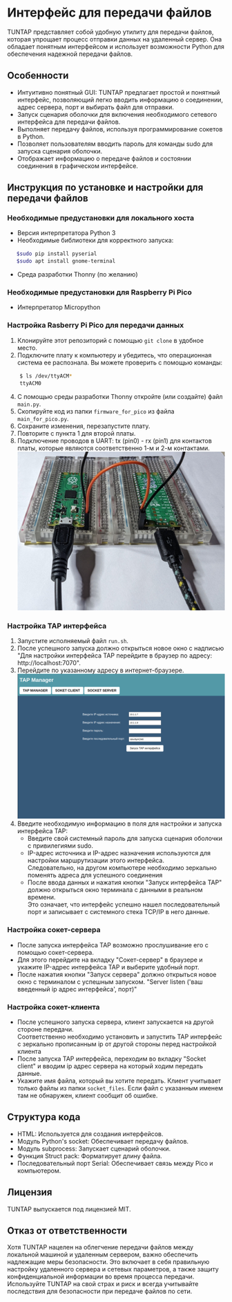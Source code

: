 # Интерфейс для передачи файлов

TUNTAP представляет собой удобную утилиту для передачи файлов, которая упрощает процесс отправки данных на удаленный сервер. Она обладает понятным интерфейсом и использует возможности Python для обеспечения надежной передачи файлов.

## Особенности

- Интуитивно понятный GUI: TUNTAP предлагает простой и понятный интерфейс, позволяющий легко вводить информацию о соединении, адрес сервера, порт и выбирать файл для отправки.
- Запуск сценария оболочки для включения необходимого сетевого интерфейса для передачи файлов.
- Выполняет передачу файлов, используя программирование сокетов в Python.
- Позволяет пользователям вводить пароль для команды sudo для запуска сценария оболочки.
- Отображает информацию о передаче файлов и состоянии соединения в графическом интерфейсе.

## Инструкция по установке и настройки для передачи файлов

### Необходимые предустановки для локального хоста
 - Версия интерпретатора Python 3
 - Необходимые библиотеки для корректного запуска:
```sh 
   $sudo pip install pyserial
   $sudo apt install gnome-terminal
```
 - Среда разработки Thonny (по желанию)

### Необходимые предустановки для Raspberry Pi Pico
- Интерпретатор Micropython

### Настройка Rasberry Pi Pico для передачи данных
 1. Клонируйте этот репозиторий с помощью `git clone` в удобное место.
 2. Подключите плату к компьютеру и убедитесь, что операционная система ее распознала. Вы можете проверить с помощью команды:
   
```sh 
    $ ls /dev/ttyACM*
    ttyACM0
```
 4. С помощью среды разработки Thonny откройте (или создайте) файл `main.py`.
 5. Скопируйте код из папки `firmware_for_pico` из файла `main_for_pico.py`.
 6. Сохраните изменения, перезапустите плату.
 7. Повторите с пункта 1 для второй платы.
 8. Подключение проводов в UART: tx (pin0) - rx (pin1) для контактов платы, которые являются соответственно 1-м и 2-м контактами.
 ![Подключение Raspberry Pi Pico](/firmware_for_pico/Pico_connect.jpg)

### Настройка TAP интерфейса
1. Запустите исполняемый файл `run.sh`.
2. После успешного запуска должно открыться новое окно с надписью "Для настройки интерфейса TAP перейдите в браузер по адресу: http://localhost:7070".
3. Перейдите по указанному адресу в интернет-браузере.
![Вид TAP интерфейса](/socket_file/Tap_manager_interface.png)
4. Введите необходимую информацию в поля для настройки и запуска интерфейса TAP:
   - Введите свой системный пароль для запуска сценария оболочки с привилегиями sudo.
   - IP-адрес источника и IP-адрес назначения используются для настройки маршрутизации этого интерфейса.    
     Следовательно, на другом компьютере необходимо зеркально поменять адреса для успешного соединения
   - После ввода данных и нажатия кнопки "Запуск интерфейса TAP" должно открыться окно терминала с данными в реальном времени.    
     Это означает, что интерфейс успешно нашел последовательный порт и записывает с системного стека TCP/IP в него данные.

### Настройка сокет-сервера
 - После запуска интерфейса TAP возможно прослушивание его с помощью сокет-сервера. 
 - Для этого перейдите на вкладку "Сокет-сервер" в браузере и укажите IP-адрес интерфейса TAP и выберите удобный порт.  
 - После нажатия кнопки "Запуск сервера" должно открыться новое окно с терминалом с успешным запуском. "Server listen ('ваш введенный ip адрес интерфейса', порт)"

### Настройка сокет-клиента
 - После успешного запуска сервера, клиент запускается на другой стороне передачи.  
   Соответственно необходимо установить и запустить TAP интерфейс с зеркально прописанным ip от другой стороны перед настройкой клиента 
 - После запуска TAP интерфейса, переходим во вкладку "Socket client" и вводим ip адрес сервера на который ходим передать данные.
 - Укажите имя файла, который вы хотите передать.
  Клиент учитывает только файлы из папки `socket_files`. Если файл с указанным именем там не обнаружен, клиент сообщит об ошибке.


## Структура кода
- HTML: Используется для создания интерфейсов.
- Модуль Python's socket: Обеспечивает передачу файлов.
- Модуль subprocess: Запускает сценарий оболочки.
- Функция Struct pack: Форматирует длину файла.
- Последовательный порт Serial: Обеспечивает связь между Pico и компьютером.

## Лицензия

TUNTAP выпускается под лицензией MIT.

## Отказ от ответственности

Хотя TUNTAP нацелен на облегчение передачи файлов между локальной машиной и удаленным сервером, важно обеспечить надлежащие меры безопасности. Это включает в себя правильную настройку удаленного сервера и сетевых параметров, а также защиту конфиденциальной информации во время процесса передачи. Используйте TUNTAP на свой страх и риск и всегда учитывайте последствия для безопасности при передаче файлов по сети.

